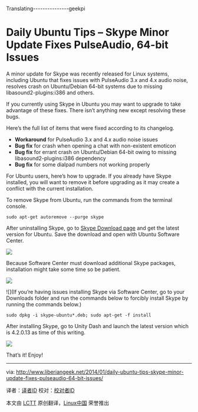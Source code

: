 Translating---------------geekpi


Daily Ubuntu Tips – Skype Minor Update Fixes PulseAudio, 64-bit Issues
================================================================================
A minor update for Skype was recently released for Linux systems, including Ubuntu that fixes issues with PulseAudio 3.x and 4.x audio noise, resolves crash on Ubuntu/Debian 64-bit systems due to missing libasound2-plugins:i386 and others.

If you currently using Skype in Ubuntu you may want to upgrade to take advantage of these fixes. There isn’t anything new except resolving these bugs.

Here’s the full list of items that were fixed according to its changelog.

- **Workaround** for PulseAudio 3.x and 4.x audio noise issues
- **Bug fix** for crash when opening a chat with non-existent emoticon
- **Bug fix** for errant crash on Ubuntu/Debian 64-bit owing to missing libasound2-plugins:i386 dependency
- **Bug fix** for some dialpad numbers not working properly

For Ubuntu users, here’s how to upgrade.
If you already have Skype installed, you will want to remove it before upgrading as it may create a conflict with the current installation.

To remove Skype from Ubuntu, run the commands from the terminal console.

    sudo apt-get autoremove --purge skype

After uninstalling Skype, go to [Skype Download page][1] and get the latest version for Ubuntu. Save the download and open with Ubuntu Software Center.

![](http://www.liberiangeek.net/wp-content/uploads/2014/01/skypeubuntuupgrade.png)

Because Software Center must download additional Skype packages, installation might take some time so be patient.

![](http://www.liberiangeek.net/wp-content/uploads/2014/01/skypeubuntuupgrade1.png)

![](If you’re having issues installing Skype via Software Center, go to your Downloads folder and run the commands below to forcibly install Skype by running the commands below.)

    sudo dpkg -i skype-ubuntu*.deb; sudo apt-get -f install

After installing Skype, go to Unity Dash and launch the latest version which is 4.2.0.13 as time of this writing.

![](http://www.liberiangeek.net/wp-content/uploads/2014/01/skypeubuntuupgrade2.png)

That’s it! Enjoy!

--------------------------------------------------------------------------------

via: http://www.liberiangeek.net/2014/01/daily-ubuntu-tips-skype-minor-update-fixes-pulseaudio-64-bit-issues/

译者：[译者ID](https://github.com/译者ID) 校对：[校对者ID](https://github.com/校对者ID)

本文由 [LCTT](https://github.com/LCTT/TranslateProject) 原创翻译，[Linux中国](http://linux.cn/) 荣誉推出

[1]:http://www.skype.com/en/download-skype/skype-for-computer/
